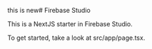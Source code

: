this is new# Firebase Studio

This is a NextJS starter in Firebase Studio.

To get started, take a look at src/app/page.tsx.
